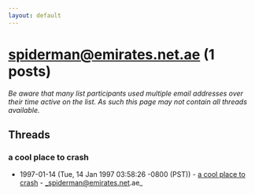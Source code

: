 ```yaml
---
layout: default
---
```


# spiderman@emirates.net.ae (1 posts)

_Be aware that many list participants used multiple email addresses over their time active on the list. As such this page may not contain all threads available._

## Threads

### a cool place to crash
+ 1997-01-14 (Tue, 14 Jan 1997 03:58:26 -0800 (PST)) - [a cool place to crash](/archive/1997/01/9a32eda022e2514b36e7e8dcb443cba953f2a17b856b8302984a9a7e8a932be5) - _spiderman@emirates.net.ae_

